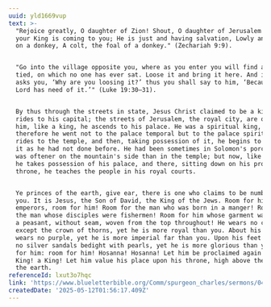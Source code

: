 ```yaml
---
uuid: yld1669vup
text: >-
  "Rejoice greatly, O daughter of Zion! Shout, O daughter of Jerusalem! Behold,
  your King is coming to you; He is just and having salvation, Lowly and riding
  on a donkey, A colt, the foal of a donkey." (Zechariah 9:9).


  "Go into the village opposite you, where as you enter you will find a colt
  tied, on which no one has ever sat. Loose it and bring it here. And if anyone
  asks you, ‘Why are you loosing it?’ thus you shall say to him, ‘Because the
  Lord has need of it.’" (Luke 19:30–31).


  By thus through the streets in state, Jesus Christ claimed to be a king... He
  rides to his capital; the streets of Jerusalem, the royal city, are open to
  him, like a king, he ascends to his palace. He was a spiritual king, and
  therefore he went not to the palace temporal but to the palace spiritual. He
  rides to the temple, and then, taking possession of it, he begins to teach in
  it as he had not done before. He had been sometimes in Solomon's porch, but he
  was oftener on the mountain's side than in the temple; but now, like a king,
  he takes possession of his palace, and there, sitting down on his prophetic
  throne, he teaches the people in his royal courts.


  Ye princes of the earth, give ear, there is one who claims to be numbered with
  you. It is Jesus, the Son of David, the King of the Jews. Room for him, ye
  emperors, room for him! Room for the man who was born in a manger! Room for
  the man whose disciples were fishermen! Room for him whose garment was that of
  a peasant, without seam, woven from the top throughout! He wears no crown
  except the crown of thorns, yet he is more royal than you. About his loins he
  wears no purple, yet he is more imperial far than you. Upon his feet there are
  no silver sandals bedight with pearls, yet he is more glorious than you. Room
  for him: room for him! Hosanna! Hosanna! Let him be proclaimed again a King! a
  King! a King! Let him value his place upon his throne, high above the kings of
  the earth.
referenceId: lxut3o7hqc
link: 'https://www.blueletterbible.org/Comm/spurgeon_charles/sermons/0405.cfm'
createdDate: '2025-05-12T01:56:17.409Z'
---
```


